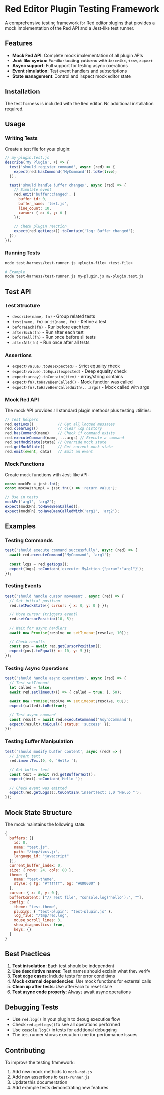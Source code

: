 # Red Editor Plugin Testing Framework

A comprehensive testing framework for Red editor plugins that provides a mock implementation of the Red API and a Jest-like test runner.

## Features

- **Mock Red API**: Complete mock implementation of all plugin APIs
- **Jest-like syntax**: Familiar testing patterns with `describe`, `test`, `expect`
- **Async support**: Full support for testing async operations
- **Event simulation**: Test event handlers and subscriptions
- **State management**: Control and inspect mock editor state

## Installation

The test harness is included with the Red editor. No additional installation required.

## Usage

### Writing Tests

Create a test file for your plugin:

```javascript
// my-plugin.test.js
describe('My Plugin', () => {
  test('should register command', async (red) => {
    expect(red.hasCommand('MyCommand')).toBe(true);
  });
  
  test('should handle buffer changes', async (red) => {
    // Simulate event
    red.emit('buffer:changed', {
      buffer_id: 0,
      buffer_name: 'test.js',
      line_count: 10,
      cursor: { x: 0, y: 0 }
    });
    
    // Check plugin reaction
    expect(red.getLogs()).toContain('log: Buffer changed');
  });
});
```

### Running Tests

```bash
node test-harness/test-runner.js <plugin-file> <test-file>

# Example
node test-harness/test-runner.js my-plugin.js my-plugin.test.js
```

## Test API

### Test Structure

- `describe(name, fn)` - Group related tests
- `test(name, fn)` or `it(name, fn)` - Define a test
- `beforeEach(fn)` - Run before each test
- `afterEach(fn)` - Run after each test
- `beforeAll(fn)` - Run once before all tests
- `afterAll(fn)` - Run once after all tests

### Assertions

- `expect(value).toBe(expected)` - Strict equality check
- `expect(value).toEqual(expected)` - Deep equality check
- `expect(array).toContain(item)` - Array/string contains
- `expect(fn).toHaveBeenCalled()` - Mock function was called
- `expect(fn).toHaveBeenCalledWith(...args)` - Mock called with args

### Mock Red API

The mock API provides all standard plugin methods plus testing utilities:

```javascript
// Test helpers
red.getLogs()           // Get all logged messages
red.clearLogs()         // Clear log history
red.hasCommand(name)    // Check if command exists
red.executeCommand(name, ...args) // Execute a command
red.setMockState(state) // Override mock state
red.getMockState()      // Get current mock state
red.emit(event, data)   // Emit an event
```

### Mock Functions

Create mock functions with Jest-like API:

```javascript
const mockFn = jest.fn();
const mockWithImpl = jest.fn(() => 'return value');

// Use in tests
mockFn('arg1', 'arg2');
expect(mockFn).toHaveBeenCalled();
expect(mockFn).toHaveBeenCalledWith('arg1', 'arg2');
```

## Examples

### Testing Commands

```javascript
test('should execute command successfully', async (red) => {
  await red.executeCommand('MyCommand', 'arg1');
  
  const logs = red.getLogs();
  expect(logs).toContain('execute: MyAction {"param":"arg1"}');
});
```

### Testing Events

```javascript
test('should handle cursor movement', async (red) => {
  // Set initial position
  red.setMockState({ cursor: { x: 0, y: 0 } });
  
  // Move cursor (triggers event)
  red.setCursorPosition(10, 5);
  
  // Wait for async handlers
  await new Promise(resolve => setTimeout(resolve, 10));
  
  // Check results
  const pos = await red.getCursorPosition();
  expect(pos).toEqual({ x: 10, y: 5 });
});
```

### Testing Async Operations

```javascript
test('should handle async operations', async (red) => {
  // Test setTimeout
  let called = false;
  await red.setTimeout(() => { called = true; }, 50);
  
  await new Promise(resolve => setTimeout(resolve, 60));
  expect(called).toBe(true);
  
  // Test async command
  const result = await red.executeCommand('AsyncCommand');
  expect(result).toEqual({ status: 'success' });
});
```

### Testing Buffer Manipulation

```javascript
test('should modify buffer content', async (red) => {
  // Insert text
  red.insertText(0, 0, 'Hello ');
  
  // Get buffer text
  const text = await red.getBufferText();
  expect(text).toContain('Hello ');
  
  // Check event was emitted
  expect(red.getLogs()).toContain('insertText: 0,0 "Hello "');
});
```

## Mock State Structure

The mock maintains the following state:

```javascript
{
  buffers: [{
    id: 0,
    name: "test.js",
    path: "/tmp/test.js",
    language_id: "javascript"
  }],
  current_buffer_index: 0,
  size: { rows: 24, cols: 80 },
  theme: {
    name: "test-theme",
    style: { fg: "#ffffff", bg: "#000000" }
  },
  cursor: { x: 0, y: 0 },
  bufferContent: ["// Test file", "console.log('hello');", ""],
  config: {
    theme: "test-theme",
    plugins: { "test-plugin": "test-plugin.js" },
    log_file: "/tmp/red.log",
    mouse_scroll_lines: 3,
    show_diagnostics: true,
    keys: {}
  }
}
```

## Best Practices

1. **Test in isolation**: Each test should be independent
2. **Use descriptive names**: Test names should explain what they verify
3. **Test edge cases**: Include tests for error conditions
4. **Mock external dependencies**: Use mock functions for external calls
5. **Clean up after tests**: Use afterEach to reset state
6. **Test async code properly**: Always await async operations

## Debugging Tests

- Use `red.log()` in your plugin to debug execution flow
- Check `red.getLogs()` to see all operations performed
- Use `console.log()` in tests for additional debugging
- The test runner shows execution time for performance issues

## Contributing

To improve the testing framework:

1. Add new mock methods to `mock-red.js`
2. Add new assertions to `test-runner.js`
3. Update this documentation
4. Add example tests demonstrating new features